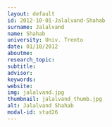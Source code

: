 ```yaml
---
layout: default 
id: 2012-10-01-Jalalvand-Shahab
surname: Jalalvand
name: Shahab
university: Univ. Trento
date: 01/10/2012
aboutme: 
research_topic: 
subtitle: 
advisor: 
keywords: 
website: 
img: jalalvand.jpg
thumbnail: jalalvand_thumb.jpg
alt: Jalalvand Shahab
modal-id: stud26
---
```

